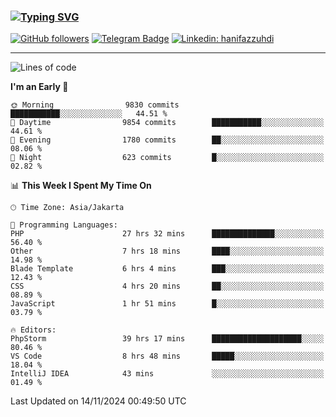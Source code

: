 ### [![Typing SVG](https://readme-typing-svg.herokuapp.com?font=lato&size=22&lines=Hi+There+👋)](https://git.io/typing-svg) 

[![GitHub followers](https://img.shields.io/github/followers/hanifazzuhdi?label=Follow&style=social)](https://github.com/hanifazzuhdi/?tab=follow) 
[![Telegram Badge](https://img.shields.io/badge/-hanif0198-blue?style=social&logo=telegram&link=https://www.t.me/hanif0198/)](https://www.t.me/hanif0198/) 
[![Linkedin: hanifazzuhdi](https://img.shields.io/badge/-hanifazzuhdi-blue?style=flat-square&logo=Linkedin&logoColor=white&link=https://www.linkedin.com/in/hanif-az-zuhdi-69688019b/)](https://www.linkedin.com/in/hanif-az-zuhdi-69688019b/) 

<hr/>

<!--START_SECTION:waka-->
![Lines of code](https://img.shields.io/badge/From%20Hello%20World%20I%27ve%20Written-73.9%20million%20lines%20of%20code-blue)

**I'm an Early 🐤** 

```text
🌞 Morning                9830 commits        ███████████░░░░░░░░░░░░░░   44.51 % 
🌆 Daytime                9854 commits        ███████████░░░░░░░░░░░░░░   44.61 % 
🌃 Evening                1780 commits        ██░░░░░░░░░░░░░░░░░░░░░░░   08.06 % 
🌙 Night                  623 commits         █░░░░░░░░░░░░░░░░░░░░░░░░   02.82 % 
```


📊 **This Week I Spent My Time On** 

```text
🕑︎ Time Zone: Asia/Jakarta

💬 Programming Languages: 
PHP                      27 hrs 32 mins      ██████████████░░░░░░░░░░░   56.40 % 
Other                    7 hrs 18 mins       ████░░░░░░░░░░░░░░░░░░░░░   14.98 % 
Blade Template           6 hrs 4 mins        ███░░░░░░░░░░░░░░░░░░░░░░   12.43 % 
CSS                      4 hrs 20 mins       ██░░░░░░░░░░░░░░░░░░░░░░░   08.89 % 
JavaScript               1 hr 51 mins        █░░░░░░░░░░░░░░░░░░░░░░░░   03.79 % 

🔥 Editors: 
PhpStorm                 39 hrs 17 mins      ████████████████████░░░░░   80.46 % 
VS Code                  8 hrs 48 mins       █████░░░░░░░░░░░░░░░░░░░░   18.04 % 
IntelliJ IDEA            43 mins             ░░░░░░░░░░░░░░░░░░░░░░░░░   01.49 % 
```


 Last Updated on 14/11/2024 00:49:50 UTC
<!--END_SECTION:waka-->
